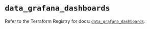 # `data_grafana_dashboards`

Refer to the Terraform Registry for docs: [`data_grafana_dashboards`](https://registry.terraform.io/providers/grafana/grafana/3.15.3/docs/data-sources/dashboards).

